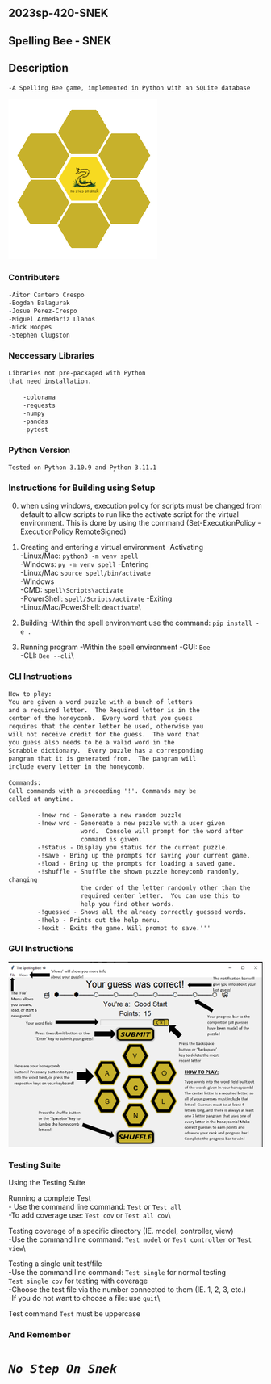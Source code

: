 
## 2023sp-420-SNEK
## Spelling Bee - SNEK

## Description

    -A Spelling Bee game, implemented in Python with an SQLite database


![Screenshot](img/SNEKTransperent.png)

### Contributers

    -Aitor Cantero Crespo
    -Bogdan Balagurak
    -Josue Perez-Crespo
    -Miguel Armedariz Llanos
    -Nick Hoopes
    -Stephen Clugston

### Neccessary Libraries

    Libraries not pre-packaged with Python
    that need installation.

        -colorama
        -requests
        -numpy
        -pandas
        -pytest

### Python Version

    Tested on Python 3.10.9 and Python 3.11.1


### Instructions for Building using Setup

0. when using windows, execution policy for scripts must be changed
    from default to allow scripts to run like the activate script for the
    virtual environment. This is done by using the command 
    (Set-ExecutionPolicy -ExecutionPolicy RemoteSigned)

1. Creating and entering a virtual environment
    -Activating\
        -Linux/Mac:
                ```python3 -m venv spell```\
        -Windows:
                ```py -m venv spell```
    -Entering\
        -Linux/Mac
                ```source spell/bin/activate```\
        -Windows\
            -CMD:
                    ```spell\Scripts\activate```\
            -PowerShell:
                    ```spell/Scripts/activate```
    -Exiting\
        -Linux/Mac/PowerShell:
                ```deactivate```\

2. Building
    -Within the spell environment use the command: 
        ```pip install -e .```

3. Running program
    -Within the spell environment
        -GUI: 
            ```Bee```\
        -CLI: 
            ```Bee --cli```\


### CLI Instructions

    How to play:
    You are given a word puzzle with a bunch of letters
    and a required letter.  The Required letter is in the
    center of the honeycomb.  Every word that you guess
    requires that the center letter be used, otherwise you
    will not receive credit for the guess.  The word that
    you guess also needs to be a valid word in the
    Scrabble dictionary.  Every puzzle has a corresponding
    pangram that it is generated from.  The pangram will
    include every letter in the honeycomb.

    Commands:
    Call commands with a preceeding '!'. Commands may be
    called at anytime.

            -!new rnd - Generate a new random puzzle
            -!new wrd - Genereate a new puzzle with a user given
                        word.  Console will prompt for the word after
                        command is given.
            -!status - Display you status for the current puzzle.
            -!save - Bring up the prompts for saving your current game.
            -!load - Bring up the prompts for loading a saved game.
            -!shuffle - Shuffle the shown puzzle honeycomb randomly, changing
                        the order of the letter randomly other than the 
                        required center letter.  You can use this to
                        help you find other words.
            -!guessed - Shows all the already correctly guessed words.
            -!help - Prints out the help menu.
            -!exit - Exits the game. Will prompt to save.'''
   
### GUI Instructions

![Screenshot](img/spellBeeInstruct.PNG)

### Testing Suite

Using the Testing Suite

Running a complete Test\
    - Use the command line command: 
        ```Test``` or ```Test all```\
        -To add coverage use: 
            ```Test cov``` or ```Test all cov```\

Testing coverage of a specific directory (IE. model, controller, view)\
    -Use the command line command: 
        ```Test model``` or ```Test controller``` or ```Test view```\

Testing a single unit test/file\
    -Use the command line command: 
        ```Test single``` for normal testing\
        ```Test single cov``` for testing with coverage\
        -Choose the test file via the number connected to them (IE. 1, 2, 3, etc.)\
        -If you do not want to choose a file: 
        use ```quit```\

Test command ```Test``` must be uppercase
        
        
            




### And Remember
    
#  ***`No Step On Snek`*** 

        

